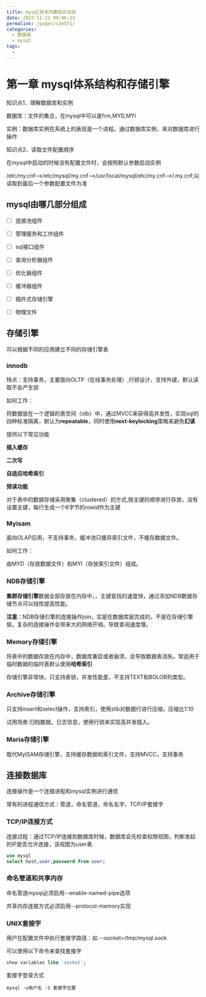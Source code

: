 ```yaml
---
title: mysql技术内幕知识总结
date: 2022-11-21 09:06:33
permalink: /pages/c2e5f1/
categories:
  - 数据库
  - mysql
tags:
  - 
---
```

# 第一章 mysql体系结构和存储引擎



知识点1、理解数据库和实例

数据库：文件的集合，在mysql中可以是frm,MYD,MYI

实例：数据库实例在系统上的表现是一个进程。通过数据库实例，来对数据库进行操作

知识点2、读取文件配置顺序

在mysql中启动的时候没有配置文件时，会按照默认参数启动实例

/etc/my.cnf-->/etc/mysql/my.cnf-->/usr/local/mysql/etc/my.cnf-->/.my.cnf;以读取到最后一个参数配置文件为准



## mysql由哪几部分组成



- [ ] 连接池组件

- [ ] 管理服务和工作组件

- [ ] sql接口组件

- [ ] 查询分析器组件

- [ ] 优化器组件

- [ ] 缓冲器组件

- [ ] 插件式存储引擎

- [ ] 物理文件

    

## 存储引擎

可以根据不同的应用建立不同的存储引擎表

### innodb

特点：支持事务，主要面向OLTP（在线事务处理）,行锁设计，支持外键，默认读取不会产生锁

如何工作：

将数据放在一个逻辑的表空间（idb）中，通过MVCC来获得高并发性，实现sql的四种标准隔离，默认为**repeatable**，同时使用**next-keylocking**策略来避免**幻读**

提供以下常见功能

**插入缓存**

**二次写**

**自适应哈希索引**

**预读功能**

对于表中的数据存储采用聚集（clustered）的方式,按主键的顺序进行存放，没有设置主键，每行生成一个6字节的rowid作为主键

### Myisam

面向OLAP应用，不支持事务，缓冲池只缓存索引文件，不缓存数据文件。

如何工作：

由MYD（存放数据文件）和MYI（存放索引文件）组成。



### NDB存储引擎

**集群存储引擎**数据全部存放在内存中，，主键查找的速度快，通过添加NDB数据存储节点可以线性提高性能。

**注意**：NDB存储引擎的连接操作join，实是在数据库层完成的，不是在存储引擎层。复杂的连接操作会带来大的网络开销。导致查询速度慢。



### Memory存储引擎

将表中的数据存放在内存中，数据库重启或者崩溃，会导致数据表消失。常适用于临时数据的临时表默认使用**哈希索引**

存储引擎非常快，只支持表锁，并发性能差，不支持TEXT和BOLOB列类型。



### Archive存储引擎

只支持insert和select操作，支持索引，使用zlib对数据行进行压缩，压缩比1:10

试用场景:归档数据，日志信息，使用行锁来实现高并发插入。



### Maria存储引擎

取代MyISAM存储引擎，支持缓存数据和索引文件，支持MVCC，支持事务



## 连接数据库

连接操作是一个连接进程和mysql实例进行通信

常有的进程通信方式：管道，命名管道，命名名字，TCP/IP套接字

### TCP/IP连接方式

连接过程：通过TCP/IP连接到数据库时候，数据库会先检查权限视图，判断发起的IP是否允许连接，该视图为user表

```sql
use mysql
select host,user,password from user;
```



### 命名管道和共享内存

命名管道mysql必须启用--enable-named-pipe选项

共享内存连接方式必须启用--protocol-memory实现

### UNIX套接字

用户在配置文件中执行套接字路径：如 --socket=/tmp/mysql.sock

可以使用以下命令来查找套接字

```sql
show variables like 'socket';
```

套接字登录方式

```
mysql -u用户名 -S 套接字位置
```

